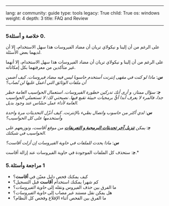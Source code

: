 

---

lang: ar
community: guide
type: tools
legacy: True
child: True
os: windows
weight: 4
depth: 3
title: FAQ and Review 

---

### 5‏.0 خلاصة و أسئلة ###

على الرغم من أن إلينا و نيكولاي تريان أن مضاد الفيروسات هذا سهل الاستخدام، إلا أن لديهما بعض الأسئلة.

<div class="background" markdown="1">

على الرغم من أن إلينا و نيكولاي تريان أن مضاد الفيروسات هذا سهل الاستخدام، إلا أنهما غير متأكدين من معرفتهما بكل إمكاناته.

**س**: *ماذا لو كنت في مقهى إنترنت أستخدم حاسوبا ليس فيه مضاد فيروسات. كيف أضمن أن ملفات الوثائق التي أعمل عليها لن تُصاب؟*

**ج‍**: *سؤال ممتاز، و أرى أنك تدركين خطورة الفيروسات. استعمال الحواسيب العامة خطر جدا، فالمرء لا يعرف أبدا أيُّ برمجيات خبيثة تقبع فيها. نصيحتي لك: لا تستعملي الحواسيب العامة لأداء عمل حسّاس عند وجود بديل.*

**س**: *لدي أكثر من حاسوب واتصال بطيء بالإنترنت. كيف أنزّل التحديثات مرة واحدة وأستخدمها على كل الحواسيب؟*

**ج‍**: *يمكن [**تنزيل آخر تحديثات البرمجية و التعريفات**](http://www.avast.com/download-update) من موقع أڤاست، وتوزيعهم على الحواسيب في شبكتك.*

**س**: *ماذا يحدث للملفات في حاوية الفيروسات إن أزلت أڤاست؟*

**ج‍**: ستحذف كل الملفات الموجودة في حاوية الفيروسات عند إزالة أڤاست.*

</div>

### 5.‏1 مراجعة وأسئلة ###

- كيف يمكنك فحص دليل معيّن في **أڤاست**؟
- كم شهرا يمكنك استخدام **أڤاست** قبل التسجيل؟
- ما الفرق بين حذف الفيروس ونقله إلى *حاوية الفيروسات*؟
- هل يمكن نقل مستند غير مصاب إلى *حاوية الفيروسات*؟
- ما الفرق بين الفحص أثناء الإقلاع وفحص كل النظام؟


